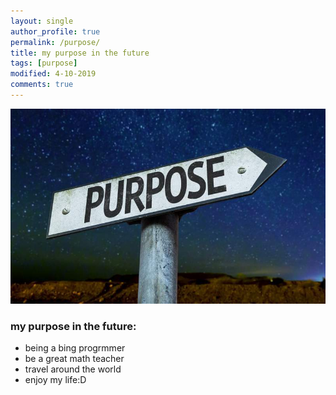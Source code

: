 ```yaml
---
layout: single
author_profile: true
permalink: /purpose/
title: my purpose in the future
tags: [purpose]
modified: 4-10-2019
comments: true
---
```

![purpose](assets/images/purpose.jpg)
### my purpose in the future:
* being a bing progrmmer
* be a great math teacher
* travel around the world
* enjoy my life:D


